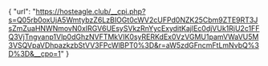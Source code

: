 {
  "url": "https://hosteagle.club/__cpi.php?s=Q05rb0oxUjA5WmtybzZ6LzBIOGt0cWV2cUFPd0NZK25Cbm9ZTE9RT3JsZmZuaHNWNmovN0xIRGV6UEsySVkzRnYycExyditKajlEc0djVUk1RjU2c1FFQ3VjTngvanp1Vlp0dGhzNVFTMkVIK0syRERKdEx0VzVGMU1pamVWaVU5M3VSQVpaVDhpazkzbStVV3FPcWlBPT0%3D&r=aW5zdGFncmFtLmNvbQ%3D%3D&__cpo=1"
}
